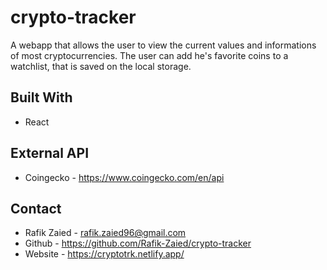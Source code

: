 # crypto-tracker

A webapp that allows the user to view the current values and informations of most cryptocurrencies. The user can add he's favorite coins to a watchlist, that is saved on the local storage.

## Built With

- React

## External API

- Coingecko - https://www.coingecko.com/en/api

## Contact

- Rafik Zaied - rafik.zaied96@gmail.com
- Github - https://github.com/Rafik-Zaied/crypto-tracker
- Website - https://cryptotrk.netlify.app/
